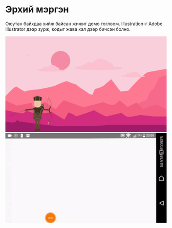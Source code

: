 # Эрхий мэргэн 
Оюутан байхдаа хийж байсан жижиг демо тоглоом. Illustration-г Adobe Illustrator дээр зурж, кодыг жава хэл дээр бичсэн болно.


![Эрхий мэргэн illustrator](demo/1.png)
![Эрхий мэргэн Demo](demo/demo.gif)
